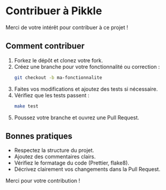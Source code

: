 # Contribuer à Pikkle

Merci de votre intérêt pour contribuer à ce projet !

## Comment contribuer

1. Forkez le dépôt et clonez votre fork.
2. Créez une branche pour votre fonctionnalité ou correction :
   ```bash
   git checkout -b ma-fonctionnalite
   ```
3. Faites vos modifications et ajoutez des tests si nécessaire.
4. Vérifiez que les tests passent :
   ```bash
   make test
   ```
5. Poussez votre branche et ouvrez une Pull Request.

## Bonnes pratiques
- Respectez la structure du projet.
- Ajoutez des commentaires clairs.
- Vérifiez le formatage du code (Prettier, flake8).
- Décrivez clairement vos changements dans la Pull Request.

Merci pour votre contribution !
